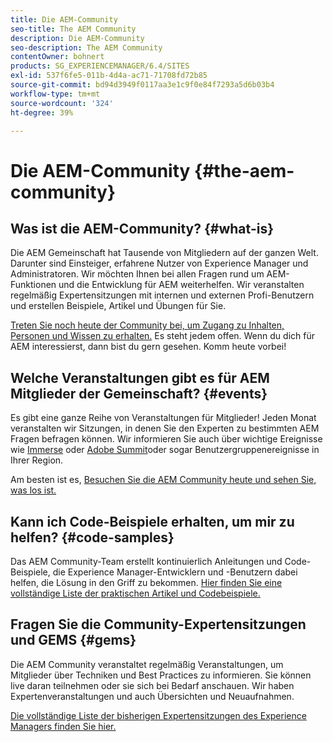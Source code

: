 ```yaml
---
title: Die AEM-Community
seo-title: The AEM Community
description: Die AEM-Community
seo-description: The AEM Community
contentOwner: bohnert
products: SG_EXPERIENCEMANAGER/6.4/SITES
exl-id: 537f6fe5-011b-4d4a-ac71-71708fd72b85
source-git-commit: bd94d3949f0117aa3e1c9f0e84f7293a5d6b03b4
workflow-type: tm+mt
source-wordcount: '324'
ht-degree: 39%

---
```


# Die AEM-Community {#the-aem-community}

## Was ist die AEM-Community? {#what-is}

Die AEM Gemeinschaft hat Tausende von Mitgliedern auf der ganzen Welt. Darunter sind Einsteiger, erfahrene Nutzer von Experience Manager und Administratoren.  Wir möchten Ihnen bei allen Fragen rund um AEM-Funktionen und die Entwicklung für AEM weiterhelfen. Wir veranstalten regelmäßig Expertensitzungen mit internen und externen Profi-Benutzern und erstellen Beispiele, Artikel und Übungen für Sie.

[Treten Sie noch heute der Community bei, um Zugang zu Inhalten, Personen und Wissen zu erhalten.](https://forums.adobe.com/community/experience-cloud/marketing-cloud/experience-manager) Es steht jedem offen. Wenn du dich für AEM interessierst, dann bist du gern gesehen. Komm heute vorbei!

## Welche Veranstaltungen gibt es für AEM Mitglieder der Gemeinschaft? {#events}

Es gibt eine ganze Reihe von Veranstaltungen für Mitglieder! Jeden Monat veranstalten wir Sitzungen, in denen Sie den Experten zu bestimmten AEM Fragen befragen können. Wir informieren Sie auch über wichtige Ereignisse wie [Immerse](http://help-forums.adobe.com/content/adobeforums/en/experience-manager-forum/adobe-experience-manager.topic.html/forum__fb7p-the_immerseagendai.html) oder [Adobe Summit](http://summit.adobe.com/na/?promoid=6JMR7JQY&amp;mv=other)oder sogar Benutzergruppenereignisse in Ihrer Region.

Am besten ist es, [Besuchen Sie die AEM Community heute und sehen Sie, was los ist.](http://help-forums.adobe.com/content/adobeforums/en/experience-manager-forum/adobe-experience-manager.html)

## Kann ich Code-Beispiele erhalten, um mir zu helfen? {#code-samples}

Das AEM Community-Team erstellt kontinuierlich Anleitungen und Code-Beispiele, die Experience Manager-Entwicklern und -Benutzern dabei helfen, die Lösung in den Griff zu bekommen. [Hier finden Sie eine vollständige Liste der praktischen Artikel und Codebeispiele.](https://helpx.adobe.com/de/experience-manager/topics/how-to.html)

## Fragen Sie die Community-Expertensitzungen und GEMS {#gems}

Die AEM Community veranstaltet regelmäßig Veranstaltungen, um Mitglieder über Techniken und Best Practices zu informieren. Sie können live daran teilnehmen oder sie sich bei Bedarf anschauen. Wir haben Expertenveranstaltungen und auch Übersichten und Neuaufnahmen.

[Die vollständige Liste der bisherigen Expertensitzungen des Experience Managers finden Sie hier.](https://helpx.adobe.com/experience-manager/kt/eseminars/ask-the-expert/atace-index.html)

